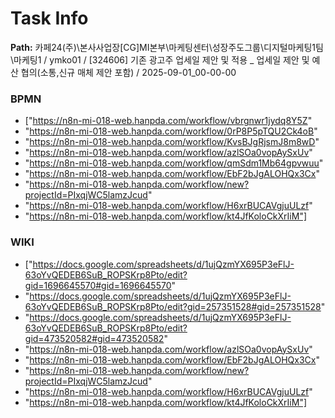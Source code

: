 # Task Info

**Path:** 카페24(주)\본사사업장\[CG]MI본부\마케팅센터\성장주도그룹\디지털마케팅1팀\마케팅1 / ymko01 / [324606] 기존 광고주 업세일 제안 및 적용 _ 업세일 제안 및 예산 협의(소통,신규 매체 제안 포함) / 2025-09-01_00-00-00

### BPMN
- ["https://n8n-mi-018-web.hanpda.com/workflow/vbrgnwr1jydq8Y5Z"
- "https://n8n-mi-018-web.hanpda.com/workflow/0rP8P5pTQU2Ck4oB"
- "https://n8n-mi-018-web.hanpda.com/workflow/KvsBJgRjsmJ8m8wD"
- "https://n8n-mi-018-web.hanpda.com/workflow/azlSOa0vopAySxUv"
- "https://n8n-mi-018-web.hanpda.com/workflow/qmSdm1Mb64gpvwuu"
- "https://n8n-mi-018-web.hanpda.com/workflow/EbF2bJgALOHQx3Cx"
- "https://n8n-mi-018-web.hanpda.com/workflow/new?projectId=PIxqjWC5lamzJcud"
- "https://n8n-mi-018-web.hanpda.com/workflow/H6xrBUCAVgjuULzf"
- "https://n8n-mi-018-web.hanpda.com/workflow/kt4JfKoloCkXrIiM"]

### WIKI
- ["https://docs.google.com/spreadsheets/d/1ujQzmYX695P3eFlJ-63oYvQEDEB6SuB_ROPSKrp8Pto/edit?gid=1696645570#gid=1696645570"
- "https://docs.google.com/spreadsheets/d/1ujQzmYX695P3eFlJ-63oYvQEDEB6SuB_ROPSKrp8Pto/edit?gid=257351528#gid=257351528"
- "https://docs.google.com/spreadsheets/d/1ujQzmYX695P3eFlJ-63oYvQEDEB6SuB_ROPSKrp8Pto/edit?gid=473520582#gid=473520582"
- "https://n8n-mi-018-web.hanpda.com/workflow/azlSOa0vopAySxUv"
- "https://n8n-mi-018-web.hanpda.com/workflow/EbF2bJgALOHQx3Cx"
- "https://n8n-mi-018-web.hanpda.com/workflow/new?projectId=PIxqjWC5lamzJcud"
- "https://n8n-mi-018-web.hanpda.com/workflow/H6xrBUCAVgjuULzf"
- "https://n8n-mi-018-web.hanpda.com/workflow/kt4JfKoloCkXrIiM"]

